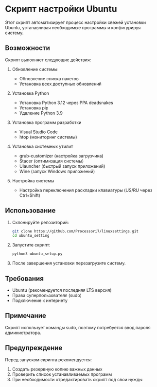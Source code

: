 # Скрипт настройки Ubuntu

Этот скрипт автоматизирует процесс настройки свежей установки Ubuntu, устанавливая необходимые программы и конфигурируя систему.

## Возможности

Скрипт выполняет следующие действия:

1. Обновление системы
   - Обновление списка пакетов
   - Установка всех доступных обновлений

2. Установка Python
   - Установка Python 3.12 через PPA deadsnakes
   - Установка pip
   - Удаление Python 3.9

3. Установка программ разработки
   - Visual Studio Code
   - htop (мониторинг системы)

4. Установка системных утилит
   - grub-customizer (настройка загрузчика)
   - Stacer (оптимизация системы)
   - Ulauncher (быстрый запуск приложений)
   - Wine (запуск Windows приложений)

5. Настройка системы
   - Настройка переключения раскладки клавиатуры (US/RU через Ctrl+Shift)

## Использование

1. Склонируйте репозиторий:
   ```bash
   git clone https://github.com/Processori7/linuxsettings.git
   cd ubuntu_setting
   ```

2. Запустите скрипт:
   ```bash
   python3 ubuntu_setup.py
   ```

3. После завершения установки перезагрузите систему.

## Требования

- Ubuntu (рекомендуется последняя LTS версия)
- Права суперпользователя (sudo)
- Подключение к интернету

## Примечание

Скрипт использует команды sudo, поэтому потребуется ввод пароля администратора.

## Предупреждение

Перед запуском скрипта рекомендуется:
1. Создать резервную копию важных данных
2. Проверить список устанавливаемых программ
3. При необходимости отредактировать скрипт под свои нужды